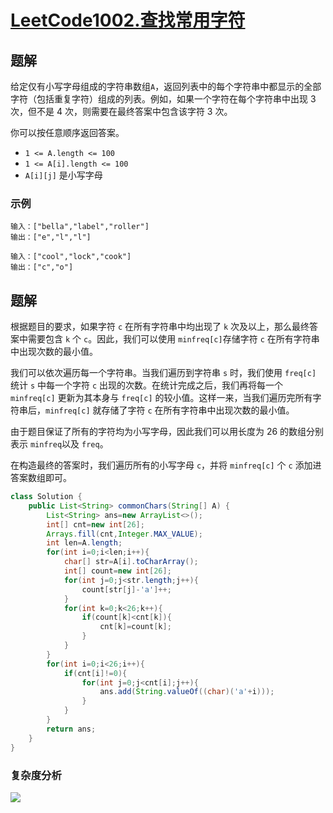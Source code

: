 # [LeetCode1002.查找常用字符](https://leetcode-cn.com/problems/find-common-characters/)
## 题解
给定仅有小写字母组成的字符串数组`A`，返回列表中的每个字符串中都显示的全部字符（包括重复字符）组成的列表。例如，如果一个字符在每个字符串中出现 3 次，但不是 4 次，则需要在最终答案中包含该字符 3 次。

你可以按任意顺序返回答案。

- `1 <= A.length <= 100`
- `1 <= A[i].length <= 100`
- `A[i][j]` 是小写字母
### 示例
```
输入：["bella","label","roller"]
输出：["e","l","l"]
```
```
输入：["cool","lock","cook"]
输出：["c","o"]
```
## 题解
根据题目的要求，如果字符 `c` 在所有字符串中均出现了 `k` 次及以上，那么最终答案中需要包含 `k` 个 `c`。因此，我们可以使用 `minfreq[c]`存储字符 `c` 在所有字符串中出现次数的最小值。

我们可以依次遍历每一个字符串。当我们遍历到字符串 `s` 时，我们使用 `freq[c]` 统计 `s` 中每一个字符 `c` 出现的次数。在统计完成之后，我们再将每一个 `minfreq[c]` 更新为其本身与 `freq[c]` 的较小值。这样一来，当我们遍历完所有字符串后，`minfreq[c]` 就存储了字符 `c` 在所有字符串中出现次数的最小值。

由于题目保证了所有的字符均为小写字母，因此我们可以用长度为 26 的数组分别表示 `minfreq`以及 `freq`。

在构造最终的答案时，我们遍历所有的小写字母 `c`，并将 `minfreq[c]` 个 `c` 添加进答案数组即可。


```java
class Solution {
    public List<String> commonChars(String[] A) {
        List<String> ans=new ArrayList<>();
        int[] cnt=new int[26];
        Arrays.fill(cnt,Integer.MAX_VALUE);
        int len=A.length;
        for(int i=0;i<len;i++){
            char[] str=A[i].toCharArray();
            int[] count=new int[26];
            for(int j=0;j<str.length;j++){
                count[str[j]-'a']++;
            }
            for(int k=0;k<26;k++){
                if(count[k]<cnt[k]){
                    cnt[k]=count[k];
                }
            }
        }
        for(int i=0;i<26;i++){
            if(cnt[i]!=0){
                for(int j=0;j<cnt[i];j++){
                    ans.add(String.valueOf((char)('a'+i)));
                }
            }
        }
        return ans;
    }
}
```
### 复杂度分析
![](https://picgp.oss-cn-beijing.aliyuncs.com/img/20201014005130.png)

